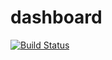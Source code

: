 # dashboard

[![Build Status](https://travis-ci.org/d3trax/dashboard.svg?branch=master)](https://travis-ci.org/d3trax/dashboard)
